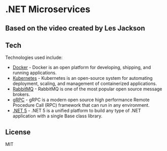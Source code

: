# .NET Microservices
## Based on the video created by Les Jackson

## Tech

Technologies used include:

- [Docker] - Docker is an open platform for developing, shipping, and running applications.
- [Kubernetes] - Kubernetes is an open-source system for automating deployment, scaling, and management of containerized applications.
- [RabbitMQ] - RabbitMQ is one of the most popular open source message brokers.
- [gRPC] - gRPC is a modern open source high performance Remote Procedure Call (RPC) framework that can run in any environment.
- [.NET 5] - .NET 5 is a unified platform to build any type of .NET application with a single Base class library.
    

## License
MIT 



[//]: # (These are reference links used in the body of this note and get stripped out when the markdown processor does its job. There is no need to format nicely because it shouldn't be seen. Thanks SO - http://stackoverflow.com/questions/4823468/store-comments-in-markdown-syntax)

   [Docker]: <https://www.docker.com/>
   [Kubernetes]: <https://kubernetes.io/>
   [RabbitMQ]: <https://www.rabbitmq.com/>
   [gRPC]: <https://grpc.io/>
   [.NET 5]: <https://docs.microsoft.com/en-us/aspnet/core/tutorials/first-web-api?view=aspnetcore-5.0&tabs=visual-studio>
